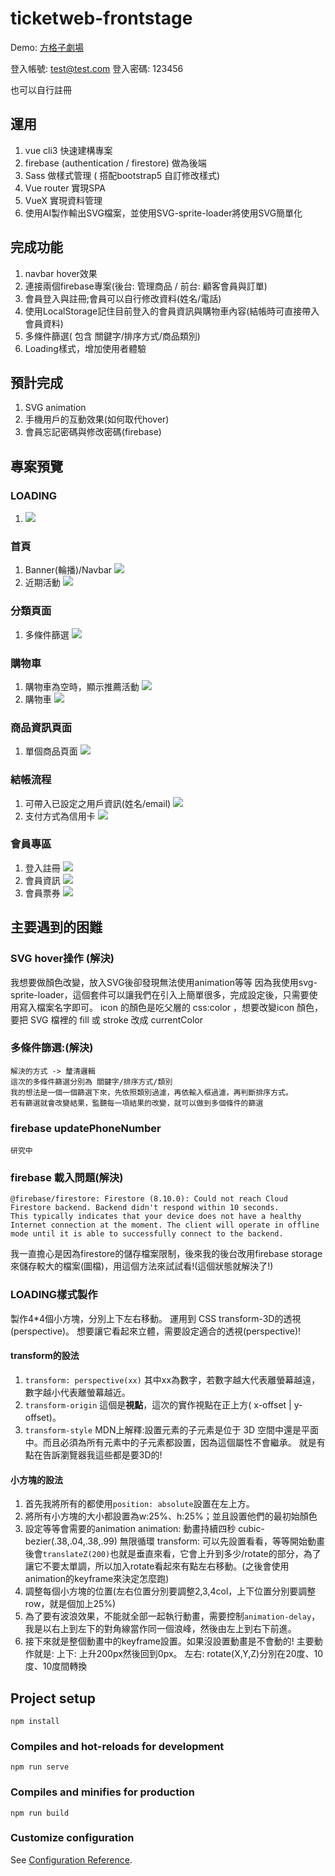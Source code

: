 # ticketweb-frontstage
Demo: [方格子劇場](https://hoyi-23.github.io/ticketweb-frontstage/#/)

登入帳號: test@test.com
登入密碼: 123456

也可以自行註冊

## 運用
1. vue cli3 快速建構專案
2. firebase (authentication / firestore) 做為後端
3. Sass 做樣式管理 ( 搭配bootstrap5 自訂修改樣式)
4. Vue router 實現SPA
5. VueX 實現資料管理
6. 使用AI製作輸出SVG檔案，並使用SVG-sprite-loader將使用SVG簡單化


## 完成功能
1. navbar hover效果
2. 連接兩個firebase專案(後台: 管理商品 / 前台: 顧客會員與訂單)
3. 會員登入與註冊;會員可以自行修改資料(姓名/電話)
4. 使用LocalStorage記住目前登入的會員資訊與購物車內容(結帳時可直接帶入會員資料)
5. 多條件篩選( 包含 關鍵字/排序方式/商品類別)
6. Loading樣式，增加使用者體驗

## 預計完成
1. SVG animation
2. 手機用戶的互動效果(如何取代hover)
3. 會員忘記密碼與修改密碼(firebase)

## 專案預覽
### LOADING
 1. ![](https://giphy.com/embed/W1cSqj8JKMVKwS5SrO.gif)

### 首頁
  1. Banner(輪播)/Navbar
    ![](https://i.imgur.com/MQ7iCJK.jpg)
  2. 近期活動
    ![](https://i.imgur.com/rHUDuEx.jpg)
### 分類頁面
  1. 多條件篩選
    ![](https://i.imgur.com/Ssm24vz.png)

### 購物車
  1. 購物車為空時，顯示推薦活動
    ![](https://i.imgur.com/2zBOIfj.jpg)
  2. 購物車
    ![](https://i.imgur.com/zt0qc4R.png)
### 商品資訊頁面
  1. 單個商品頁面
    ![](https://i.imgur.com/g52nlYF.png)

### 結帳流程
  1. 可帶入已設定之用戶資訊(姓名/email)
    ![](https://i.imgur.com/qshEaFi.png)
  2. 支付方式為信用卡
    ![](https://i.imgur.com/1w9FSe9.png)
### 會員專區
  1. 登入註冊
    ![](https://i.imgur.com/6MTjI5u.png)
  2. 會員資訊
    ![](https://i.imgur.com/bhBt0IS.png)
  3. 會員票券
    ![](https://i.imgur.com/bnAnWU0.png)

## 主要遇到的困難
### SVG hover操作 (解決)
   我想要做顏色改變，放入SVG後卻發現無法使用animation等等
   因為我使用svg-sprite-loader，這個套件可以讓我們在引入上簡單很多，完成設定後，只需要使用<icon>寫入檔案名字即可。
   icon 的顏色是吃父層的 css:color ，想要改變icon 顏色，要把 SVG 檔裡的 fill 或 stroke 改成 currentColor

### 多條件篩選:(解決)
    解決的方式 -> 釐清邏輯
    這次的多條件篩選分別為 關鍵字/排序方式/類別
    我的想法是一個一個篩選下來，先依照類別過濾，再依輸入框過濾，再判斷排序方式。
    若有篩選就會改變結果，監聽每一項結果的改變，就可以做到多個條件的篩選

### firebase updatePhoneNumber
    研究中

### firebase 載入問題(解決)

  ```
  @firebase/firestore: Firestore (8.10.0): Could not reach Cloud Firestore backend. Backend didn't respond within 10 seconds.
  This typically indicates that your device does not have a healthy Internet connection at the moment. The client will operate in offline mode until it is able to successfully connect to the backend.
  ```
  我一直擔心是因為firestore的儲存檔案限制，後來我的後台改用firebase storage來儲存較大的檔案(圖檔)，用這個方法來試試看!(這個狀態就解決了!)

### LOADING樣式製作
製作4*4個小方塊，分別上下左右移動。
運用到 CSS transform-3D的透視(perspective)。
想要讓它看起來立體，需要設定適合的透視(perspective)!
#### transform的設法
1. `transform: perspective(xx)`
其中xx為數字，若數字越大代表離螢幕越遠，數字越小代表離螢幕越近。
2. `transform-origin` 
這個是**視點**，這次的實作視點在正上方( x-offset | y-offset)。
3. `transform-style`
MDN上解釋:設置元素的子元素是位于 3D 空間中還是平面中。而且必須為所有元素中的子元素都設置，因為這個屬性不會繼承。
就是有點在告訴瀏覽器我這些都是要3D的!
#### 小方塊的設法
1. 首先我將所有的都使用`position: absolute`設置在左上方。
2. 將所有小方塊的大小都設置為w:25%、h:25%；並且設置他們的最初始顏色
3. 設定等等會需要的animation
animation: 動畫持續四秒 cubic-bezier(.38,.04,.38,.99) 無限循環
transform: 可以先設置看看，等等開始動畫後會`translateZ(200)`也就是垂直來看，它會上升到多少/rotate的部分，為了讓它不要太單調，所以加入rotate看起來有點左右移動。(之後會使用animation的keyframe來決定怎麼跑)
4. 調整每個小方塊的位置(左右位置分別要調整2,3,4col，上下位置分別要調整row，就是個加上25%)
5. 為了要有波浪效果，不能就全部一起執行動畫，需要控制`animation-delay`，我是以右上到左下的對角線當作同一個浪峰，然後由左上到右下前進。
6. 接下來就是整個動畫中的keyframe設置。如果沒設置動畫是不會動的! 
主要動作就是: 上下: 上升200px然後回到0px。 左右: rotate(X,Y,Z)分別在20度、10度、10度間轉換

    
## Project setup
```
npm install
```

### Compiles and hot-reloads for development
```
npm run serve
```

### Compiles and minifies for production
```
npm run build
```

### Customize configuration
See [Configuration Reference](https://cli.vuejs.org/config/).
